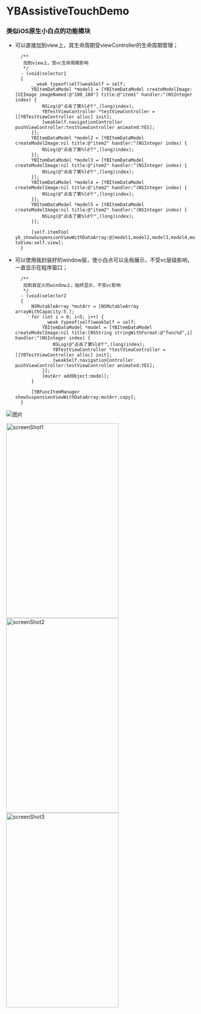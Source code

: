 # YBAssistiveTouchDemo

### 类似iOS原生小白点的功能模块

+ 可以直接加到view上，其生命周期受viewController的生命周期管理；

		/**
		 加到view上，受vc生命周期影响
		 */
		- (void)selector1
		{
		    __weak typeof(self)weakSelf = self;
		    YBItemDataModel *model1 = [YBItemDataModel createModelImage:[UIImage imageNamed:@"180_180"] title:@"item1" handler:^(NSInteger index) {
		        NSLog(@"点击了第%ld个",(long)index);
		        YBTestViewController *testViewController = [[YBTestViewController alloc] init];
		        [weakSelf.navigationController pushViewController:testViewController animated:YES];
		    }];
		    YBItemDataModel *model2 = [YBItemDataModel createModelImage:nil title:@"item2" handler:^(NSInteger index) {
		        NSLog(@"点击了第%ld个",(long)index);
		    }];
		    YBItemDataModel *model3 = [YBItemDataModel createModelImage:nil title:@"item2" handler:^(NSInteger index) {
		        NSLog(@"点击了第%ld个",(long)index);
		    }];
		    YBItemDataModel *model4 = [YBItemDataModel createModelImage:nil title:@"item2" handler:^(NSInteger index) {
		        NSLog(@"点击了第%ld个",(long)index);
		    }];
		    YBItemDataModel *model5 = [YBItemDataModel createModelImage:nil title:@"item2" handler:^(NSInteger index) {
		        NSLog(@"点击了第%ld个",(long)index);
		    }];
		    
		    [self.itemTool yb_showSuspensionViewWithDataArray:@[model1,model2,model3,model4,model5] toView:self.view];
		}



+ 可以使用我封装好的window层，使小白点可以全局展示，不受vc层级影响，一直显示在程序窗口；


		/**
		 加到自定义的window上，始终显示，不受vc影响
		 */
		- (void)selector2
		{
		    NSMutableArray *mutArr = [NSMutableArray arrayWithCapacity:5.];
		    for (int i = 0; i<5; i++) {
		        __weak typeof(self)weakSelf = self;
		        YBItemDataModel *model = [YBItemDataModel createModelImage:nil title:[NSString stringWithFormat:@"func%d",i] handler:^(NSInteger index) {
		            NSLog(@"点击了第%ld个",(long)index);
		            YBTestViewController *testViewController = [[YBTestViewController alloc] init];
		            [weakSelf.navigationController pushViewController:testViewController animated:YES];
		        }];
		        [mutArr addObject:model];
		    }
		    
		    [YBFuncItemManager showSuspensionViewWithDataArray:mutArr.copy];
		}



![图片](https://raw.githubusercontent.com/wangyingbo/YBAssistiveTouchDemo/master/sources/gif.gif)


<!--![screenShot1](https://raw.githubusercontent.com/wangyingbo/YBAssistiveTouchDemo/master/sources/screen_shot_1.png)

![screenShot2](https://raw.githubusercontent.com/wangyingbo/YBAssistiveTouchDemo/master/sources/screen_shot_2.png)

![screenShot3](https://raw.githubusercontent.com/wangyingbo/YBAssistiveTouchDemo/master/sources/screen_shot_3.png)-->

<img src="https://raw.githubusercontent.com/wangyingbo/YBAssistiveTouchDemo/master/sources/screen_shot_1.png" width = "299" height = "517" alt="screenShot1" align=center />

<img src="https://raw.githubusercontent.com/wangyingbo/YBAssistiveTouchDemo/master/sources/screen_shot_2.png" width = "299" height = "517" alt="screenShot2" align=center />

<img src="https://raw.githubusercontent.com/wangyingbo/YBAssistiveTouchDemo/master/sources/screen_shot_3.png" width = "299" height = "517" alt="screenShot3" align=center />
